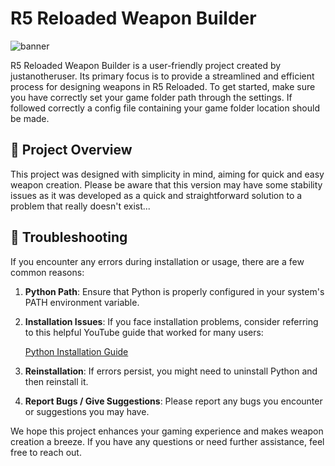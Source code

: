 #  R5 Reloaded Weapon Builder

![banner](https://pbs.twimg.com/profile_banners/1431625538125373441/1641089509/1500x500)

R5 Reloaded Weapon Builder is a user-friendly project created by justanotheruser. Its primary focus is to provide a streamlined and efficient process for designing weapons in R5 Reloaded. To get started, make sure you have correctly set your game folder path through the settings. If followed correctly a config file containing your game folder location should be made.

## 📖 Project Overview

This project was designed with simplicity in mind, aiming for quick and easy weapon creation. Please be aware that this version may have some stability issues as it was developed as a quick and straightforward solution to a problem that really doesn't exist...

## 🚧 Troubleshooting

If you encounter any errors during installation or usage, there are a few common reasons:

1. **Python Path**: Ensure that Python is properly configured in your system's PATH environment variable.

2. **Installation Issues**: If you face installation problems, consider referring to this helpful YouTube guide that worked for many users:

   [Python Installation Guide](https://www.youtube.com/watch?v=m9I-YpOjXVQ&ab_channel=GeekyScript)

3. **Reinstallation**: If errors persist, you might need to uninstall Python and then reinstall it.


4. **Report Bugs / Give Suggestions**: Please report any bugs you encounter or suggestions you may have.

We hope this project enhances your gaming experience and makes weapon creation a breeze. If you have any questions or need further assistance, feel free to reach out.

